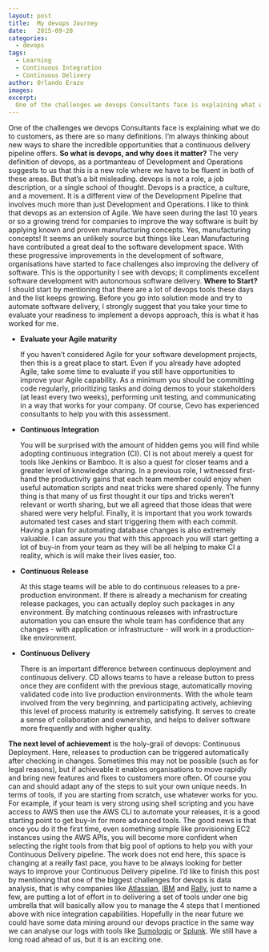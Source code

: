 ```yaml
---
layout: post
title:  My devops Journey
date:   2015-09-28
categories:
  - devops
tags:
  - Learning
  - Continuous Integration
  - Continuous Delivery
author: Orlando Erazo
images:
excerpt:
  One of the challenges we devops Consultants face is explaining what we do to customers, as there are so many definitions. I’m always thinking about new ways to share the incredible opportunities that a continuous delivery pipeline offers.
---
```

One of the challenges we devops Consultants face is explaining what we do to customers, as there are so many definitions. I’m always thinking about new ways to share the incredible opportunities that a continuous delivery pipeline offers. **So what is devops, and why does it matter?** The very definition of devops, as a portmanteau of Development and Operations suggests to us that this is a new role where we have to be fluent in both of these areas. But that’s a bit misleading. devops is not a role, a job description, or a single school of thought. Devops is a practice, a culture, and a movement. It is a different view of the Development Pipeline that involves much more than just Development and Operations. I like to think that devops as an extension of Agile. We have seen during the last 10 years or so a growing trend for companies to improve the way software is built by applying known and proven manufacturing concepts. Yes, manufacturing concepts! It seems an unlikely source but things like Lean Manufacturing have contributed a great deal to the software development space. With these progressive improvements in the development of software, organisations have started to face challenges also improving the delivery of software. This is the opportunity I see with devops; it compliments excellent software development with autonomous software delivery. **Where to Start?** I should start by mentioning that there are a lot of devops tools these days and the list keeps growing. Before you go into solution mode and try to automate software delivery, I strongly suggest that you take your time to evaluate your readiness to implement a devops approach, this is what it has worked for me.

*   **Evaluate your Agile maturity**

    If you haven’t considered Agile for your software development projects, then this is a great place to start. Even if you already have adopted Agile, take some time to evaluate if you still have opportunities to improve your Agile capability. As a minimum you should be committing code regularly, prioritizing tasks and doing demos to your stakeholders (at least every two weeks), performing unit testing, and communicating in a way that works for your company. Of course, Cevo has experienced consultants to help you with this assessment.

*   **Continuous Integration**

    You will be surprised with the amount of hidden gems you will find while adopting continuous integration (CI). CI is not about merely a quest for tools like Jenkins or Bamboo. It is also a quest for closer teams and a greater level of knowledge sharing. In a previous role, I witnessed first-hand the productivity gains that each team member could enjoy when useful automation scripts and neat tricks were shared openly. The funny thing is that many of us first thought it our tips and tricks weren’t relevant or worth sharing, but we all agreed that those ideas that were shared were very helpful. Finally, it is important that you work towards automated test cases and start triggering them with each commit. Having a plan for automating database changes is also extremely valuable. I can assure you that with this approach you will start getting a lot of buy-in from your team as they will be all helping to make CI a reality, which is will make their lives easier, too.

*   **Continuous Release**

    At this stage teams will be able to do continuous releases to a pre-production environment. If there is already a mechanism for creating release packages, you can actually deploy such packages in any environment. By matching continuous releases with infrastructure automation you can ensure the whole team has confidence that any changes - with application or infrastructure - will work in a production-like environment.

*   **Continuous Delivery**

    There is an important difference between continuous deployment and continuous delivery. CD allows teams to have a release button to press once they are confident with the previous stage, automatically moving validated code into live production environments. With the whole team involved from the very beginning, and participating actively, achieving this level of process maturity is extremely satisfying. It serves to create a sense of collaboration and ownership, and helps to deliver software more frequently and with higher quality.

**The next level of achievement** is the holy-grail of devops: Continuous Deployment. Here, releases to production can be triggered automatically after checking in changes. Sometimes this may not be possible (such as for legal reasons), but if achievable it enables organisations to move rapidly and bring new features and fixes to customers more often. Of course you can and should adapt any of the steps to suit your own unique needs. In terms of tools, if you are starting from scratch, use whatever works for you. For example, if your team is very strong using shell scripting and you have access to AWS then use the AWS CLI to automate your releases, it is a good starting point to get buy-in for more advanced tools. The good news is that once you do it the first time, even something simple like provisioning EC2 instances using the AWS APIs, you will become more confident when selecting the right tools from that big pool of options to help you with your Continuous Delivery pipeline. The work does not end here, this space is changing at a really fast pace, you have to be always looking for better ways to improve your Continuous Delivery pipeline. I’d like to finish this post by mentioning that one of the biggest challenges for devops is data analysis, that is why companies like [Atlassian](https://www.atlassian.com/), [IBM](http://www-03.ibm.com/software/products/en/category/SW88B#all) and [Rally](https://www.rallydev.com/), just to name a few, are putting a lot of effort in to delivering a set of tools under one big umbrella that will basically allow you to manage the 4 steps that I mentioned above with nice integration capabilities. Hopefully in the near future we could have some data mining around our devops practice in the same way we can analyse our logs with tools like [Sumologic](https://www.sumologic.com/) or [Splunk](http://www.splunk.com/). We still have a long road ahead of us, but it is an exciting one.
